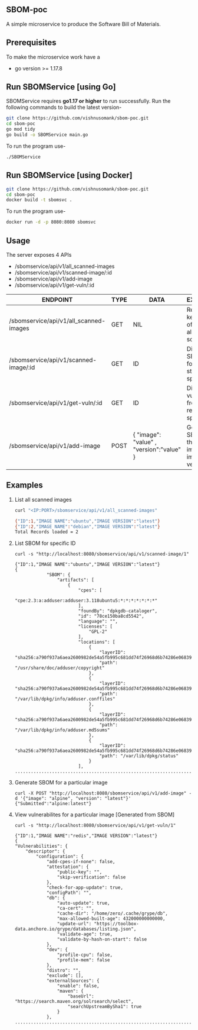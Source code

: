 

SBOM-poc
---

A simple microservice to produce the Software Bill of Materials.


## Prerequisites

To make the microservice work have a
 - go version >= 1.17.8



## Run SBOMService [using Go]

SBOMService requires  **go1.17 or higher**  to run successfully. Run the following commands to build the latest version-
```sh
git clone https://github.com/vishnusomank/sbom-poc.git
cd sbom-poc
go mod tidy
go build -o SBOMService main.go 
```
To run the program use-
```sh
./SBOMService
```

## Run SBOMService [using Docker]

```sh
git clone https://github.com/vishnusomank/sbom-poc.git
cd sbom-poc
docker build -t sbomsvc . 
```
To run the program use-
```sh
docker run -d -p 8080:8080 sbomsvc
```

## Usage
The server exposes 4 APIs 

 - /sbomservice/api/v1/all_scanned-images
 - /sbomservice/api/v1/scanned-image/:id
 - /sbomservice/api/v1/add-image
 - /sbomservice/api/v1/get-vuln/:id

| ENDPOINT | TYPE  | DATA | EXPLANATION |
|--|--|--|--|
| /sbomservice/api/v1/all_scanned-images | GET  | NIL | Returns keyvalue pair of Images already scanned |
|/sbomservice/api/v1/scanned-image/:id| GET  | ID | Displays SBOM value for the image stored with the specific ID|
|/sbomservice/api/v1/get-vuln/:id| GET  | ID | Displays vulnerabilities from the SBOM result of specific ID|
|/sbomservice/api/v1/add-image| POST | {  "image": "value" , "version":"value" }| Generated SBOM data for the input image. eg: image:ubuntu, version:20.04|


## Examples

 1. List all scanned images

	```sh
	curl "<IP:PORT>/sbomservice/api/v1/all_scanned-images"

	{"ID":1,"IMAGE NAME":"ubuntu","IMAGE VERSION":"latest"}
	{"ID":2,"IMAGE NAME":"debian","IMAGE VERSION":"latest"}
	Total Records loaded = 2
	```
2. List SBOM for specific ID

    ```
    curl -s "http://localhost:8080/sbomservice/api/v1/scanned-image/1"
    
    {"ID":1,"IMAGE NAME":"ubuntu","IMAGE VERSION":"latest"}
    {
    	        "SBOM": {
    		    	"artifacts": [
    	                {
    	                    "cpes": [
    	                        "cpe:2.3:a:adduser:adduser:3.118ubuntu5:*:*:*:*:*:*:*"
    	                    ],
    	                    "foundBy": "dpkgdb-cataloger",
    	                    "id": "78ce150ba8cd5542",
    	                    "language": "",
    	                    "licenses": [
    	                        "GPL-2"
    	                    ],
    	                    "locations": [
    	                        {
    	                            "layerID": "sha256:a790f937a6aea2600982de54a5fb995c681dd74f26968d6b74286e06839e4fb3",
    	                            "path": "/usr/share/doc/adduser/copyright"
    	                        },
    	                        {
    	                            "layerID": "sha256:a790f937a6aea2600982de54a5fb995c681dd74f26968d6b74286e06839e4fb3",
    	                            "path": "/var/lib/dpkg/info/adduser.conffiles"
    	                        },
    	                        {
    	                            "layerID": "sha256:a790f937a6aea2600982de54a5fb995c681dd74f26968d6b74286e06839e4fb3",
    	                            "path": "/var/lib/dpkg/info/adduser.md5sums"
    	                        },
    	                        {
    	                            "layerID": "sha256:a790f937a6aea2600982de54a5fb995c681dd74f26968d6b74286e06839e4fb3",
    	                            "path": "/var/lib/dpkg/status"
    	                        }
    	                    ],
   ......................................................................................................................	                    

3. Generate SBOM for a particular image
	
	```
    curl -X POST "http://localhost:8080/sbomservice/api/v1/add-image" -d '{"image": "alpine", "version": "latest"}'
    {"Submitted":"alpine:latest"}
    ``` 
4. View vulnerabilites for a particular image [Generated from SBOM]
	
    ```
    curl -s "http://localhost:8080/sbomservice/api/v1/get-vuln/1"
    
    {"ID":1,"IMAGE NAME":"redis","IMAGE VERSION":"latest"}
	{
    "Vulnerabilities": {
        "descriptor": {
            "configuration": {
                "add-cpes-if-none": false,
                "attestation": {
                    "public-key": "",
                    "skip-verification": false
                },
                "check-for-app-update": true,
                "configPath": "",
                "db": {
                    "auto-update": true,
                    "ca-cert": "",
                    "cache-dir": "/home/zero/.cache/grype/db",
                    "max-allowed-built-age": 432000000000000,
                    "update-url": "https://toolbox-data.anchore.io/grype/databases/listing.json",
                    "validate-age": true,
                    "validate-by-hash-on-start": false
                },
                "dev": {
                    "profile-cpu": false,
                    "profile-mem": false
                },
                "distro": "",
                "exclude": [],
                "externalSources": {
                    "enable": false,
                    "maven": {
                        "baseUrl": "https://search.maven.org/solrsearch/select",
                        "searchUpstreamBySha1": true
                    }
                },
	................................................................................................
    ``` 


